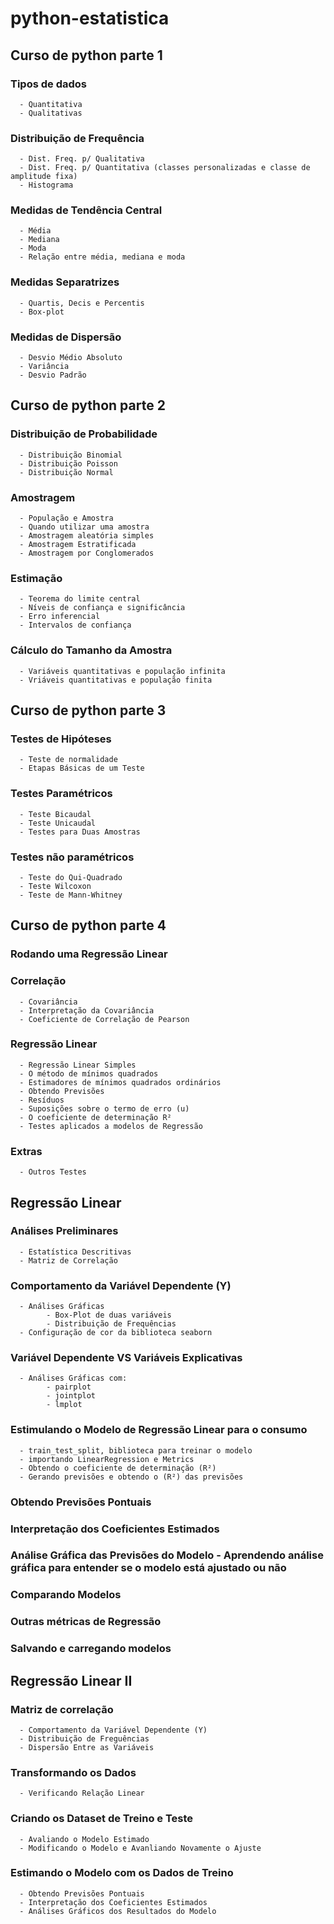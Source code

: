 # python-estatistica
## Curso de python parte 1
### Tipos de dados
      - Quantitativa
      - Qualitativas
### Distribuição de Frequência
      - Dist. Freq. p/ Qualitativa
      - Dist. Freq. p/ Quantitativa (classes personalizadas e classe de amplitude fixa)
      - Histograma
### Medidas de Tendência Central
      - Média
      - Mediana
      - Moda
      - Relação entre média, mediana e moda
### Medidas Separatrizes
      - Quartis, Decis e Percentis
      - Box-plot
### Medidas de Dispersão
      - Desvio Médio Absoluto
      - Variância
      - Desvio Padrão
     
## Curso de python parte 2
### Distribuição de Probabilidade
      - Distribuição Binomial
      - Distribuição Poisson
      - Distribuição Normal
### Amostragem
      - População e Amostra
      - Quando utilizar uma amostra
      - Amostragem aleatória simples
      - Amostragem Estratificada
      - Amostragem por Conglomerados
### Estimação
      - Teorema do limite central
      - Níveis de confiança e significância
      - Erro inferencial
      - Intervalos de confiança
### Cálculo do Tamanho da Amostra
      - Variáveis quantitativas e população infinita
      - Vriáveis quantitativas e população finita
      
## Curso de python parte 3
### Testes de Hipóteses
      - Teste de normalidade
      - Etapas Básicas de um Teste
### Testes Paramétricos 
      - Teste Bicaudal
      - Teste Unicaudal
      - Testes para Duas Amostras
### Testes não paramétricos
      - Teste do Qui-Quadrado
      - Teste Wilcoxon
      - Teste de Mann-Whitney
      
## Curso de python parte 4
### Rodando uma Regressão Linear
### Correlação
      - Covariância
      - Interpretação da Covariância
      - Coeficiente de Correlação de Pearson
### Regressão Linear
      - Regressão Linear Simples
      - O método de mínimos quadrados 
      - Estimadores de mínimos quadrados ordinários
      - Obtendo Previsões
      - Resíduos
      - Suposições sobre o termo de erro (u)
      - O coeficiente de determinação R²
      - Testes aplicados a modelos de Regressão
### Extras
      - Outros Testes

## Regressão Linear
### Análises Preliminares
      - Estatística Descritivas
      - Matriz de Correlação
### Comportamento da Variável Dependente (Y)
      - Análises Gráficas
            - Box-Plot de duas variáveis
            - Distribuição de Frequências
      - Configuração de cor da biblioteca seaborn
### Variável Dependente VS Variáveis Explicativas 
      - Análises Gráficas com:
            - pairplot
            - jointplot
            - lmplot
### Estimulando o Modelo de Regressão Linear para o consumo
      - train_test_split, biblioteca para treinar o modelo
      - importando LinearRegression e Metrics
      - Obtendo o coeficiente de determinação (R²)
      - Gerando previsões e obtendo o (R²) das previsões
### Obtendo Previsões Pontuais
### Interpretação dos Coeficientes Estimados
### Análise Gráfica das Previsões do Modelo - Aprendendo análise gráfica para entender se o modelo está ajustado ou não
### Comparando Modelos
### Outras métricas de Regressão 
### Salvando e carregando modelos
   
## Regressão Linear II
### Matriz de correlação
      - Comportamento da Variável Dependente (Y)
      - Distribuição de Freguências
      - Dispersão Entre as Variáveis
### Transformando os Dados
      - Verificando Relação Linear
### Criando os Dataset de Treino e Teste
      - Avaliando o Modelo Estimado
      - Modificando o Modelo e Avanliando Novamente o Ajuste
### Estimando o Modelo com os Dados de Treino
      - Obtendo Previsões Pontuais
      - Interpretação dos Coeficientes Estimados
      - Análises Gráficos dos Resultados do Modelo  
